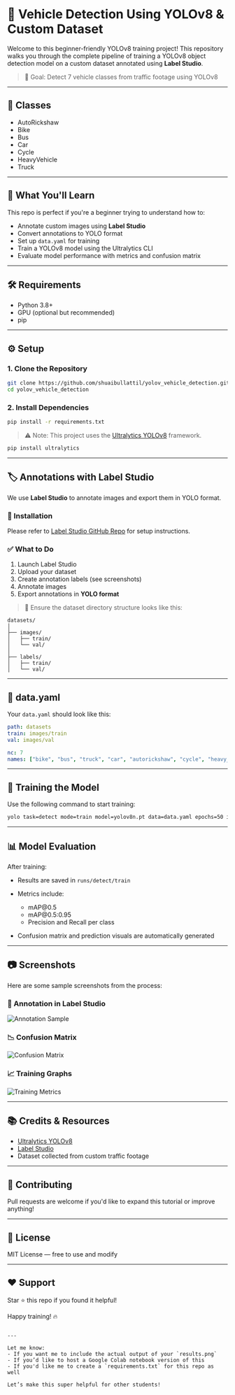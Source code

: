 


# 🚦 Vehicle Detection Using YOLOv8 & Custom Dataset

Welcome to this beginner-friendly YOLOv8 training project! This repository walks you through the complete pipeline of training a YOLOv8 object detection model on a custom dataset annotated using **Label Studio**.

> 🎯 Goal: Detect 7 vehicle classes from traffic footage using YOLOv8

---

## 📌 Classes

- AutoRickshaw
- Bike
- Bus
- Car
- Cycle
- HeavyVehicle
- Truck

---

## 🧠 What You'll Learn

This repo is perfect if you're a beginner trying to understand how to:

- Annotate custom images using **Label Studio**
- Convert annotations to YOLO format
- Set up `data.yaml` for training
- Train a YOLOv8 model using the Ultralytics CLI
- Evaluate model performance with metrics and confusion matrix

---

## 🛠 Requirements

- Python 3.8+
- GPU (optional but recommended)
- pip

---

## ⚙️ Setup

### 1. Clone the Repository

```bash
git clone https://github.com/shuaibullattil/yolov_vehicle_detection.git
cd yolov_vehicle_detection
````

### 2. Install Dependencies

```bash
pip install -r requirements.txt
```

> ⚠️ Note: This project uses the [Ultralytics YOLOv8](https://github.com/ultralytics/ultralytics) framework.

```bash
pip install ultralytics
```

---

## 🏷️ Annotations with Label Studio

We use **Label Studio** to annotate images and export them in YOLO format.

### 🔗 Installation

Please refer to [Label Studio GitHub Repo](https://github.com/heartexlabs/label-studio) for setup instructions.

### ✅ What to Do

1. Launch Label Studio
2. Upload your dataset
3. Create annotation labels (see screenshots)
4. Annotate images
5. Export annotations in **YOLO format**

> 📁 Ensure the dataset directory structure looks like this:

```
datasets/
│
├── images/
│   ├── train/
│   └── val/
│
├── labels/
│   ├── train/
│   └── val/
```

---

## 📄 data.yaml

Your `data.yaml` should look like this:

```yaml
path: datasets
train: images/train
val: images/val

nc: 7
names: ["bike", "bus", "truck", "car", "autorickshaw", "cycle", "heavy_vehicle"]
```

---

## 🚀 Training the Model

Use the following command to start training:

```bash
yolo task=detect mode=train model=yolov8n.pt data=data.yaml epochs=50 imgsz=640 batch=4 workers=0 mosaic=0
```

---

## 📊 Model Evaluation

After training:

* Results are saved in `runs/detect/train`
* Metrics include:

  * mAP\@0.5
  * mAP\@0.5:0.95
  * Precision and Recall per class
* Confusion matrix and prediction visuals are automatically generated

---

## 📷 Screenshots

Here are some sample screenshots from the process:

### 🔖 Annotation in Label Studio

![Annotation Sample](screenshots/label-studio-annotation.png)

### 📉 Confusion Matrix

![Confusion Matrix](screenshots/confusion-matrix.png)

### 📈 Training Graphs

![Training Metrics](screenshots/training-results.png)

---

## 📚 Credits & Resources

* [Ultralytics YOLOv8](https://github.com/ultralytics/ultralytics)
* [Label Studio](https://github.com/heartexlabs/label-studio)
* Dataset collected from custom traffic footage

---

## 🤝 Contributing

Pull requests are welcome if you'd like to expand this tutorial or improve anything!

---

## 📩 License

MIT License — free to use and modify

---

## ❤️ Support

Star ⭐ this repo if you found it helpful!

Happy training! 🔥

```

---

Let me know:
- If you want me to include the actual output of your `results.png`
- If you’d like to host a Google Colab notebook version of this
- If you'd like me to create a `requirements.txt` for this repo as well

Let’s make this super helpful for other students!
```
